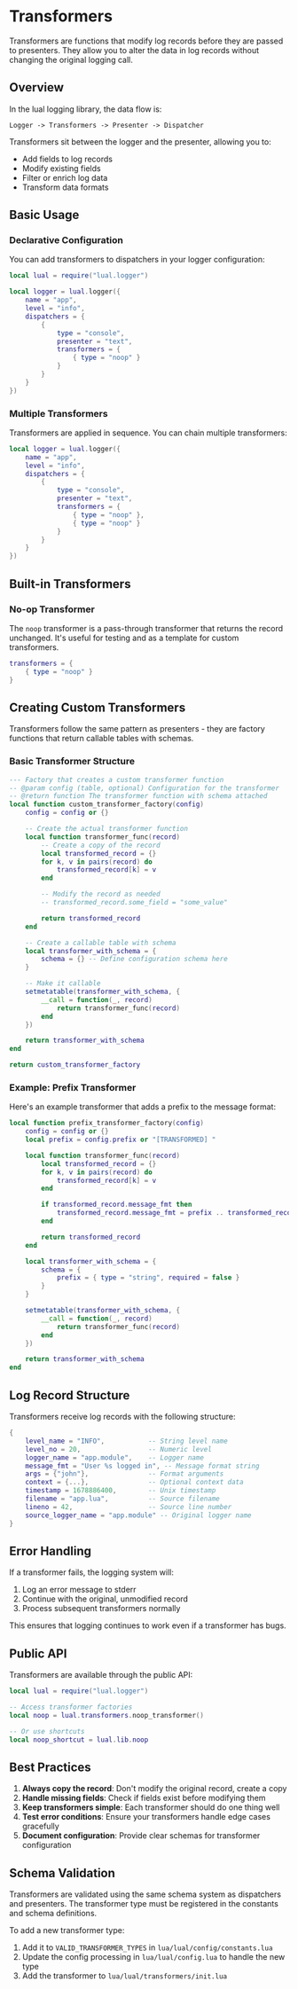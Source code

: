 # Transformers

Transformers are functions that modify log records before they are passed to
presenters. They allow you to alter the data in log records without changing the
original logging call.

## Overview

In the lual logging library, the data flow is:

```
Logger -> Transformers -> Presenter -> Dispatcher
```

Transformers sit between the logger and the presenter, allowing you to:

- Add fields to log records
- Modify existing fields
- Filter or enrich log data
- Transform data formats

## Basic Usage

### Declarative Configuration

You can add transformers to dispatchers in your logger configuration:

```lua
local lual = require("lual.logger")

local logger = lual.logger({
    name = "app",
    level = "info",
    dispatchers = {
        {
            type = "console",
            presenter = "text",
            transformers = {
                { type = "noop" }
            }
        }
    }
})
```

### Multiple Transformers

Transformers are applied in sequence. You can chain multiple transformers:

```lua
local logger = lual.logger({
    name = "app",
    level = "info",
    dispatchers = {
        {
            type = "console",
            presenter = "text",
            transformers = {
                { type = "noop" },
                { type = "noop" }
            }
        }
    }
})
```

## Built-in Transformers

### No-op Transformer

The `noop` transformer is a pass-through transformer that returns the record
unchanged. It's useful for testing and as a template for custom transformers.

```lua
transformers = {
    { type = "noop" }
}
```

## Creating Custom Transformers

Transformers follow the same pattern as presenters - they are factory functions
that return callable tables with schemas.

### Basic Transformer Structure

```lua
--- Factory that creates a custom transformer function
-- @param config (table, optional) Configuration for the transformer
-- @return function The transformer function with schema attached
local function custom_transformer_factory(config)
    config = config or {}

    -- Create the actual transformer function
    local function transformer_func(record)
        -- Create a copy of the record
        local transformed_record = {}
        for k, v in pairs(record) do
            transformed_record[k] = v
        end

        -- Modify the record as needed
        -- transformed_record.some_field = "some_value"

        return transformed_record
    end

    -- Create a callable table with schema
    local transformer_with_schema = {
        schema = {} -- Define configuration schema here
    }

    -- Make it callable
    setmetatable(transformer_with_schema, {
        __call = function(_, record)
            return transformer_func(record)
        end
    })

    return transformer_with_schema
end

return custom_transformer_factory
```

### Example: Prefix Transformer

Here's an example transformer that adds a prefix to the message format:

```lua
local function prefix_transformer_factory(config)
    config = config or {}
    local prefix = config.prefix or "[TRANSFORMED] "

    local function transformer_func(record)
        local transformed_record = {}
        for k, v in pairs(record) do
            transformed_record[k] = v
        end

        if transformed_record.message_fmt then
            transformed_record.message_fmt = prefix .. transformed_record.message_fmt
        end

        return transformed_record
    end

    local transformer_with_schema = {
        schema = {
            prefix = { type = "string", required = false }
        }
    }

    setmetatable(transformer_with_schema, {
        __call = function(_, record)
            return transformer_func(record)
        end
    })

    return transformer_with_schema
end
```

## Log Record Structure

Transformers receive log records with the following structure:

```lua
{
    level_name = "INFO",           -- String level name
    level_no = 20,                 -- Numeric level
    logger_name = "app.module",    -- Logger name
    message_fmt = "User %s logged in", -- Message format string
    args = {"john"},               -- Format arguments
    context = {...},               -- Optional context data
    timestamp = 1678886400,        -- Unix timestamp
    filename = "app.lua",          -- Source filename
    lineno = 42,                   -- Source line number
    source_logger_name = "app.module" -- Original logger name
}
```

## Error Handling

If a transformer fails, the logging system will:

1. Log an error message to stderr
2. Continue with the original, unmodified record
3. Process subsequent transformers normally

This ensures that logging continues to work even if a transformer has bugs.

## Public API

Transformers are available through the public API:

```lua
local lual = require("lual.logger")

-- Access transformer factories
local noop = lual.transformers.noop_transformer()

-- Or use shortcuts
local noop_shortcut = lual.lib.noop
```

## Best Practices

1. **Always copy the record**: Don't modify the original record, create a copy
2. **Handle missing fields**: Check if fields exist before modifying them
3. **Keep transformers simple**: Each transformer should do one thing well
4. **Test error conditions**: Ensure your transformers handle edge cases
   gracefully
5. **Document configuration**: Provide clear schemas for transformer
   configuration

## Schema Validation

Transformers are validated using the same schema system as dispatchers and
presenters. The transformer type must be registered in the constants and schema
definitions.

To add a new transformer type:

1. Add it to `VALID_TRANSFORMER_TYPES` in `lua/lual/config/constants.lua`
2. Update the config processing in `lua/lual/config.lua` to handle the new type
3. Add the transformer to `lua/lual/transformers/init.lua`

